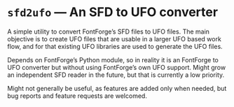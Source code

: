 `sfd2ufo` — An SFD to UFO converter
===================================

A simple utility to convert FontForge’s SFD files to UFO files. The main
objective is to create UFO files that are usable in a larger UFO based work
flow, and for that existing UFO libraries are used to generate the UFO files.

Depends on FontForge’s Python module, so in reality it is an FontForge to UFO
converter but without using FontForge’s own UFO support. Might grow an
independent SFD reader in the future, but that is currently a low priority.

Might not generally be useful, as features are added only when needed, but bug
reports and feature requests are welcomed.
